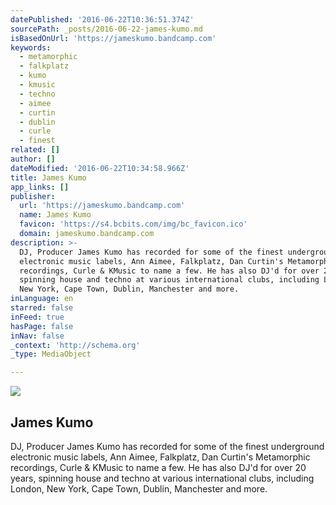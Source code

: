 ```yaml
---
datePublished: '2016-06-22T10:36:51.374Z'
sourcePath: _posts/2016-06-22-james-kumo.md
isBasedOnUrl: 'https://jameskumo.bandcamp.com'
keywords:
  - metamorphic
  - falkplatz
  - kumo
  - kmusic
  - techno
  - aimee
  - curtin
  - dublin
  - curle
  - finest
related: []
author: []
dateModified: '2016-06-22T10:34:58.966Z'
title: James Kumo
app_links: []
publisher:
  url: 'https://jameskumo.bandcamp.com'
  name: James Kumo
  favicon: 'https://s4.bcbits.com/img/bc_favicon.ico'
  domain: jameskumo.bandcamp.com
description: >-
  DJ, Producer James Kumo has recorded for some of the finest underground
  electronic music labels, Ann Aimee, Falkplatz, Dan Curtin's Metamorphic
  recordings, Curle & KMusic to name a few. He has also DJ'd for over 20 years,
  spinning house and techno at various international clubs, including London,
  New York, Cape Town, Dublin, Manchester and more.
inLanguage: en
starred: false
inFeed: true
hasPage: false
inNav: false
_context: 'http://schema.org'
_type: MediaObject

---
```

<article style=""><img src="https://imgflo.herokuapp.com/graph/vahj1ThiexotieMo/1649585635b1b1fdc4d67410584079fa/noop.jpg?input=https%3A%2F%2Ff4.bcbits.com%2Fimg%2Fa3212982279_2.jpg" /><h1>James Kumo</h1><p>DJ, Producer James Kumo has recorded for some of the finest underground electronic music labels, Ann Aimee, Falkplatz, Dan Curtin's Metamorphic recordings, Curle &amp; KMusic to name a few. He has also DJ'd for over 20 years, spinning house and techno at various international clubs, including London, New York, Cape Town, Dublin, Manchester and more.</p></article>